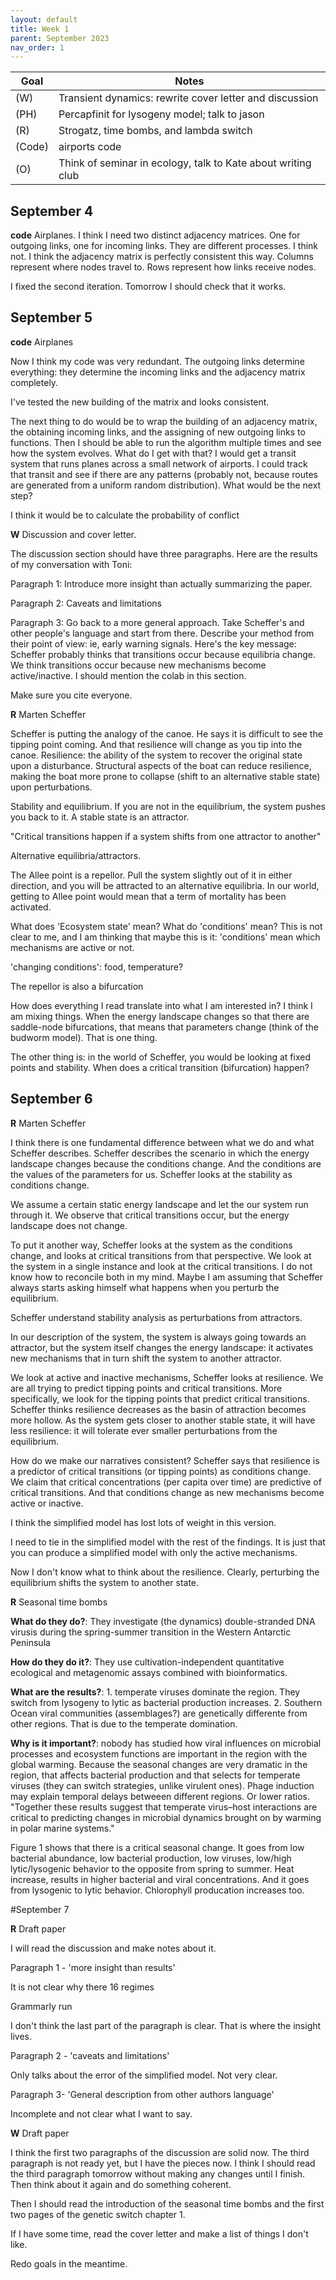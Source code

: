 ```yaml
---
layout: default
title: Week 1
parent: September 2023
nav_order: 1
---
```


| Goal | Notes |
| ----------- | ----------- |                                                                       
|(W)|Transient dynamics: rewrite cover letter and discussion|
|(PH)|Percapfinit for lysogeny model; talk to jason|
|(R)|Strogatz, time bombs, and lambda switch|
|(Code)|airports code|
|(O)|Think of seminar in ecology, talk to Kate about writing club|


## September 4

**code** Airplanes.
I think I need two distinct adjacency matrices. One for outgoing links, one for incoming links. They are different processes.
I think not. I think the adjacency matrix is perfectly consistent this way. Columns represent where nodes travel to. Rows represent how links receive nodes.

I fixed the second iteration. Tomorrow I should check that it works.

## September 5

**code** Airplanes

Now I think my code was very redundant. The outgoing links determine everything: they determine the incoming links and the adjacency matrix completely.

I've tested the new building of the matrix and looks consistent.

The next thing to do would be to wrap the building of an adjacency matrix, the obtaining incoming links, and the assigning of new outgoing links to functions. Then I should be able to run the algorithm multiple times and see how the system evolves.
What do I get with that? I would get a transit system that runs planes across a small network of airports. I could track that transit and see if there are any patterns (probably not, because routes are generated from a uniform random distribution).
What would be the next step?

I think it would be to calculate the probability of conflict

**W** Discussion and cover letter.

The discussion section should have three paragraphs. Here are the results of my conversation with Toni:

Paragraph 1:
Introduce more insight than actually summarizing the paper.

Paragraph 2:
Caveats and limitations

Paragraph 3:
Go back to a more general approach.
Take Scheffer's and other people's language and start from there. Describe your method from their point of view: ie, early warning signals.
Here's the key message: Scheffer probably thinks that transitions occur because equilibria change. We think transitions occur because new mechanisms become active/inactive.
I should mention the colab in this section.

Make sure you cite everyone.

**R** Marten Scheffer

Scheffer is putting the analogy of the canoe. He says it is difficult to see the tipping point coming. And that resilience will change as you tip into the canoe.
Resilience: the ability of the system to recover the original state upon a disturbance. Structural aspects of the boat can reduce resilience, making the boat more prone to collapse (shift to an alternative stable state) upon perturbations.

Stability and equilibrium. If you are not in the equilibrium, the system pushes you back to it. A stable state is an attractor.

"Critical transitions happen if a system shifts from one attractor to another"

Alternative equilibria/attractors.

The Allee point is a repellor. Pull the system slightly out of it in either direction, and you will be attracted to an alternative equilibria.
In our world, getting to Allee point would mean that a term of mortality has been activated.

What does 'Ecosystem state' mean? What do 'conditions' mean? This is not clear to me, and I am thinking that maybe this is it: 'conditions' mean which mechanisms are active or not.

'changing conditions': food, temperature?

The repellor is also a bifurcation

How does everything I read translate into what I am interested in? I think I am mixing things.
When the energy landscape changes so that there are saddle-node bifurcations, that means that parameters change (think of the budworm model). That is one thing.

The other thing is: in the world of Scheffer, you would be looking at fixed points and stability. When does a critical transition (bifurcation) happen?

## September 6

**R** Marten Scheffer

I think there is one fundamental difference between what we do and what Scheffer describes. Scheffer describes the scenario in which the energy landscape changes because the conditions change. And the conditions are the values of the parameters for us. Scheffer looks at the stability as conditions change.

We assume a certain static energy landscape and let the our system run through it. We observe that critical transitions occur, but the energy landscape does not change.

To put it another way, Scheffer looks at the system as the conditions change, and looks at critical transitions from that perspective. We look at the system in a single instance and look at the critical transitions. I do not know how to reconcile both in my mind. Maybe I am assuming that Scheffer always starts asking himself what happens when you perturb the equilibrium.

Scheffer understand stability analysis as perturbations from attractors.

In our description of the system, the system is always going towards an attractor, but the system itself changes the energy landscape: it activates new mechanisms that in turn shift the system to another attractor.

We look at active and inactive mechanisms, Scheffer looks at resilience. We are all trying to predict tipping points and critical transitions. More specifically, we look for the tipping points that predict critical transitions.
Scheffer thinks resilience decreases as the basin of attraction becomes more hollow. As the system gets closer to another stable state, it will have less resilience: it will tolerate ever smaller perturbations from the equilibrium.

How do we make our narratives consistent? Scheffer says that resilience is a predictor of critical transitions (or tipping points) as conditions change.
We claim that critical concentrations (per capita over time) are predictive of critical transitions. And that conditions change as new mechanisms become active or inactive.

I think the simplified model has lost lots of weight in this version.

I need to tie in the simplified model with the rest of the findings. It is just that you can produce a simplified model with only the active mechanisms.

Now I don't know what to think about the resilience. Clearly, perturbing the equilibrium shifts the system to another state.

**R** Seasonal time bombs

**What do they do?**: They investigate (the dynamics) double-stranded DNA virusis during the spring-summer transition in the Western Antarctic Peninsula

**How do they do it?**: They use cultivation-independent quantitative ecological and metagenomic assays combined with bioinformatics.

**What are the results?**: 1. temperate viruses dominate the region. They switch from lysogeny to lytic as bacterial production increases. 2. Southern Ocean viral communities (assemblages?) are genetically differente from other regions. That is due to the temperate domination.

**Why is it important?**: nobody has studied how viral influences on microbial processes and ecosystem functions are important in the region with the global warming. Because the seasonal changes are very dramatic in the region, that affects bacterial production and that selects for temperate viruses (they can switch strategies, unlike virulent ones). Phage induction may explain temporal delays betweeen different regions. Or lower ratios. "Together these results suggest that temperate virus–host interactions are critical to predicting changes in microbial dynamics brought on by warming in polar marine systems."

Figure 1 shows that there is a critical seasonal change. It goes from low bacterial abundance, low bacterial production, low viruses, low/high lytic/lysogenic behavior to the opposite from spring to summer. Heat increase, results in higher bacterial and viral concentrations. And it goes from lysogenic to lytic behavior. Chlorophyll producation increases too.

#September 7

**R** Draft paper

I will read the discussion and make notes about it.

Paragraph 1 - 'more insight than results'

It is not clear why there 16 regimes

Grammarly run

I don't think the last part of the paragraph is clear. That is where the insight lives.

Paragraph 2 - 'caveats and limitations'

Only talks about the error of the simplified model.
Not very clear.

Paragraph 3- 'General description from other authors language'

Incomplete and not clear what I want to say.

**W** Draft paper

I think the first two paragraphs of the discussion are solid now. The third paragraph is not ready yet, but I have the pieces now.
I think I should read the third paragraph tomorrow without making any changes until I finish. Then think about it again and do something coherent.

Then I should read the introduction of the seasonal time bombs and the first two pages of the genetic switch chapter 1.

If I have some time, read the cover letter and make a list of things I don't like.

Redo goals in the meantime.
